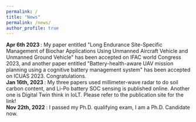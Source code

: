 ```yaml
---
permalink: /
title: "News"
permalink: /news/
author_profile: true
---
```

<b> Apr 6th 2023 </b>: My paper entitled "Long Endurance Site-Specific Management of Biochar Applications Using Unmanned Aircraft Vehicle and Unmanned Ground Vehicle" has been accepted on IFAC world Congress 2023, and another paper entitled "Battery-health-aware UAV mission planning using a cognitive battery management system" has been accepted on ICUAS 2023. Congratulations.
<br>
<b> Jan 16th, 2023 </b>: My three papers used millimeter-wave radar to do soil carbon content, and Li-Po battery SOC sensing is published online. Another one is Digital Twin think in IoLT. Please refer to the publication site for the link! 
<br>
<b> Nov 22th, 2022 </b>: I passed my Ph.D. qualifying exam, I am a Ph.D. Candidate now. 


<!-- <script type="text/javascript" id="clustrmaps" src="//clustrmaps.com/map_v2.js?d=CPjU4u17UsxhLJX3xwei9np__nqC3V0_agGPa47NwM0&cl=ffffff&w=a"></script> -->